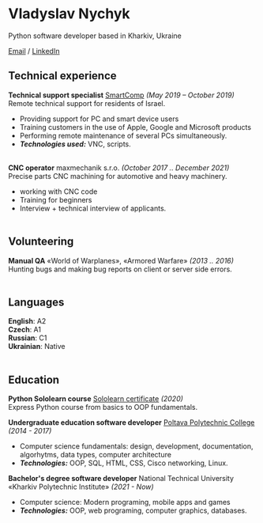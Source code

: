 # **Vladyslav Nychyk**

Python software developer based in Kharkiv, Ukraine

[Email](mailto:nv.astronaut@gmail.com) / [LinkedIn](https://www.linkedin.com/in/ladislaus-nychyk/)

## Technical experience 

**Technical support specialist** [SmartComp](https://smart-comp.net/) _(May 2019 – October 2019)_ <br>
Remote technical support for residents of Israel.

- Providing support for PC and smart device users
- Training customers in the use of Apple, Google and Microsoft products
- Performing remote maintenance of several PCs simultaneously.
- **_Technologies used:_** VNC, scripts.
<br><br>

**CNC operator** maxmechanik s.r.o. _(October 2017 .. December 2021)_ <br>
Precise parts CNC machining for automotive and heavy machinery.

- working with CNC code 
- Training for beginners
- Interview + technical interview of applicants.
<br><br>

## Volunteering

**Manual QA** «World of Warplanes», «Armored Warfare» _(2013 .. 2016)_ <br>
Hunting bugs and making bug reports on client or server side errors.
<br><br>

## Languages

**English**: A2 <br>
**Czech**: A1 <br>
**Russian**: C1 <br>
**Ukrainian**: Native
<br><br>

## Education 

**Python Sololearn course** [Sololearn certificate](https://www.sololearn.com/Certificate/1073-7032918/pdf/) _(2020)_ <br>
Express Python course from basics to OOP fundamentals. <br>

**Undergraduate education software developer** [Poltava Polytechnic College](https://drive.google.com/file/d/1YcjFjaf9J0Nml418o4gOk4_mtyHuESQqtg/view) _(2014 - 2017)_ <br>
- Computer science fundamentals: design, development, documentation, algorhytms, data types, computer architecture
- **_Technologies:_** OOP, SQL, HTML, CSS, Cisco networking, Linux. <br>

**Bachelor's degree software developer** National Technical University «Kharkiv Polytechnic Institute» _(2021 - Now)_ <br>
- Computer science: Modern programing, mobile apps and games
- **_Technologies:_** OOP, web programing, computer graphics, databases.


